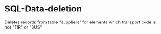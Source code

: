 # SQL-Data-deletion
Deletes records from table "suppliers" for elements which transport code is not "TIR" or "BUS"
